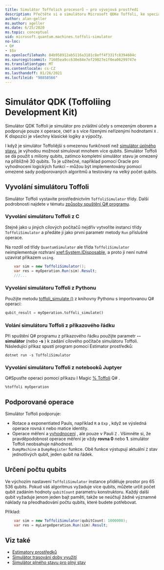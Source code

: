 ```yaml
---
title: Simulátor Toffolich procesorů – pro vývojová prostředí
description: Přečtěte si o simulátoru Microsoft QDKe Toffoli, ke speciálnímu simulátoru pro každý účel, který je možné použít s miliony qubits.
author: alan-geller
ms.author: ageller
ms.date: 6/25/2020
ms.topic: conceptual
uid: microsoft.quantum.machines.toffoli-simulator
no-loc:
- Q#
- $$v
ms.openlocfilehash: 84b958912ab5116a3181c8eff4f331fc8394604c
ms.sourcegitcommit: 71605ea9cc630e84e7ef29027e1f0ea06299747e
ms.translationtype: MT
ms.contentlocale: cs-CZ
ms.lasthandoff: 01/26/2021
ms.locfileid: "98858566"
---
```

# <a name="quantum-development-kit-qdk-toffoli-simulator"></a>Simulátor QDK (Toffoliing Development Kit)

Simulátor QDK Toffoli je simulátor pro zvláštní účely s omezeným oborem a podporuje pouze `X` operace, `CNOT` a s více řízenými neřízenými hodnotami `X` . K dispozici je všechny klasické logiky a výpočty.

I když je simulátor Toffoliější s omezenou funkčností než [simulátor úplného stavu](xref:microsoft.quantum.machines.full-state-simulator), je výhodou možnost simulovat mnohem více qubits. Simulátor Toffoli se dá použít s miliony qubits, zatímco kompletní simulátor stavu je omezený na přibližně 30 qubits. To je užitečné, například pomocí Oracle pro vyhodnocení logických funkcí – můžou být implementovány pomocí omezené sady podporovaných algoritmů a testovány na velký počet qubits.

## <a name="invoking-the-toffoli-simulator"></a>Vyvolání simulátoru Toffoli

Simulátor Toffoli vystavíte prostřednictvím `ToffoliSimulator` třídy. Další podrobnosti najdete v tématu [způsoby spuštění Q# programu](xref:microsoft.quantum.guide.host-programs).

### <a name="invoking-the-toffoli-simulator-from-c"></a>Vyvolání simulátoru Toffoli z C #

Stejně jako u jiných cílových počítačů nejdřív vytvoříte instanci třídy `ToffoliSimulator` a předáte ji jako první parametr metody `Run` příslušné operace.

Na rozdíl od třídy `QuantumSimulator` ale třída `ToffoliSimulator` neimplementuje rozhraní <xref:System.IDisposable>, a proto ji není nutné uzavírat příkazem `using`.

```csharp
    var sim = new ToffoliSimulator();
    var res = myOperation.Run(sim).Result;
    ///...
```

### <a name="invoking-the-toffoli-simulator-from-python"></a>Vyvolání simulátoru Toffoli z Pythonu

Použijte metodu [toffoli_simulate ()](https://docs.microsoft.com/python/qsharp-core/qsharp.loader.qsharpcallable) z knihovny Pythonu s importovanou Q# operací:

```python
qubit_result = myOperation.toffoli_simulate()
```

### <a name="invoking-the-toffoli-simulator-from-the-command-line"></a>Volání simulátoru Toffoli z příkazového řádku

Při spuštění Q# programu z příkazového řádku použijte parametr **--simulátor** (nebo **-s** ) k zadání cílového počítače simulátoru Toffoli. Následující příkaz spustí program pomocí Estimator prostředků: 

```dotnetcli
dotnet run -s ToffoliSimulator
```

### <a name="invoking-the-toffoli-simulator-from-juptyer-notebooks"></a>Vyvolání simulátoru Toffoli z notebooků Juptyer

Q#Spusťte operaci pomocí příkazu I Magic [% Toffoli](xref:microsoft.quantum.iqsharp.magic-ref.toffoli) Q# .

```
%toffoli myOperation
```

## <a name="supported-operations"></a>Podporované operace

Simulátor Toffoli podporuje:

* Rotace a exponentiated Pauls, například `R` a `Exp` , když se výsledná operace rovná `X` nebo matice identity.
* Operace měření a [vyhodnocení](xref:Microsoft.Quantum.Diagnostics.AssertMeasurement) , ale pouze v Pauli `Z` . Všimněte si, že pravděpodobnost operace měření je vždy **rovna 0** nebo **1**. simulátor Toffoli neobsahuje náhodnost.
* `DumpMachine` a `DumpRegister` funkce.
Obě funkce výstupují aktuální `Z` stav jednotlivých qubit, jeden qubit na řádek.

## <a name="specifying-the-number-of-qubits"></a>Určení počtu qubits

Ve výchozím nastavení `ToffoliSimulator` instance přiděluje prostor pro 65 536 qubits.
Pokud váš algoritmus vyžaduje více qubits, můžete určit počet qubit zadáním hodnoty `qubitCount` parametru konstruktoru.
Každý další qubit vyžaduje jenom jeden bajt paměti, takže se neúčtují žádné významné náklady na přeodhadování počtu qubits, které budete potřebovat.

Příklad:

```csharp
    var sim = new ToffoliSimulator(qubitCount: 1000000);
    var res = myLargeOperation.Run(sim).Result;
```

## <a name="see-also"></a>Viz také

- [Estimatory prostředků](xref:microsoft.quantum.machines.resources-estimator)
- [Simulátor trasování doby využití](xref:microsoft.quantum.machines.qc-trace-simulator.intro)
- [Simulátor plného stavu pro plný stav](xref:microsoft.quantum.machines.full-state-simulator) 